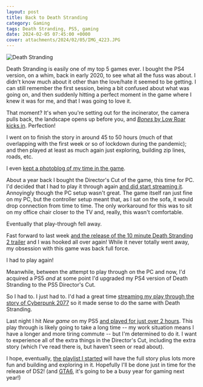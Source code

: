 ```yaml
---
layout: post
title: Back to Death Stranding
category: Gaming
tags: Death Stranding, PS5, gaming
date: 2024-02-05 07:45:00 +0000
cover: attachments/2024/02/05/IMG_4223.JPG
---
```


![Death Stranding](/attachments/2024/02/05/IMG_4223.JPG#centre)

Death Stranding is easily one of my top 5 games ever. I bought the PS4
version, on a whim, back in early 2020, to see what all the fuss was about.
I didn't know much about it other than the love/hate it seemed to be
getting. I can still remember the first session, being a bit confused about
what was going on, and then suddenly hitting a perfect moment in the game
where I knew it was for me, and that I was going to love it.

That moment? It's when you're setting out for the incinerator, the camera
pulls back, the landscape opens up before you, and [*Bones* by Low Roar
kicks in](https://www.youtube.com/watch?v=SBwoMJNxiFo). Perfection!

I went on to finish the story in around 45 to 50 hours (much of that
overlapping with the first week or so of lockdown during the pandemic); and
then played at least as much again just exploring, building zip lines,
roads, etc.

I even [kept a photoblog of my time in the
game](https://my.chiral.pictures/).

About a year back I bought the Director's Cut of the game, this time for PC.
I'd decided that I had to play it through again [and did start streaming
it](https://www.youtube.com/watch?v=Zb7390_rldQ&list=PLUY2FpMDyORDJd_VYhF74e6Mapf8oHp8i).
Annoyingly though the PC setup wasn't great. The game itself ran just fine
on my PC, but the controller setup meant that, as I sat on the sofa, it
would drop connection from time to time. The only workaround for this was to
sit on my office chair closer to the TV and, really, this wasn't
comfortable.

Eventually that play-through fell away.

Fast forward to last week [and the release of the 10 minute Death Stranding
2 trailer](https://www.youtube.com/watch?v=wbLstJHlC4U) and I was hooked all
over again! While it never totally went away, my obsession with this game
was back full force.

I had to play again!

Meanwhile, between the attempt to play through on the PC and now, I'd
acquired a PS5 *and* at some point I'd upgraded my PS4 version of Death
Stranding to the PS5 Director's Cut.

So I had to. I just had to. I'd had a great time [streaming my play through
the story of Cyberpunk
2077](https://www.youtube.com/watch?v=0TriPR0c-eg&list=PLUY2FpMDyORBQXTLCgueUh5v8DCx5TByU)
so it made sense to do the same with Death Stranding.

Last night I hit *New game* on my PS5 [and played for just over 2
hours](https://www.youtube.com/watch?v=5-irn7AcJ7g). This play through is
likely going to take a long time -- my work situation means I have a longer
and more tiring commute -- but I'm determined to do it. I want to experience
all of the extra things in the Director's Cut, including the extra story
(which I've read there is, but haven't seen or read about).

I hope, eventually, [the playlist I
started](https://www.youtube.com/watch?v=5-irn7AcJ7g&list=PLUY2FpMDyORCBUB0_pmQ5hKu1WTJnAVGI)
will have the full story plus lots more fun and building and exploring in
it. Hopefully I'll be done just in time for the release of DS2! (and
[GTA6](https://www.youtube.com/watch?v=QdBZY2fkU-0), it's going to be a busy
year for gaming next year!)

[//]: # (2024-02-05-back-to-death-stranding.md ends here)
